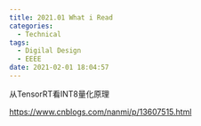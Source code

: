 ```yaml
---
title: 2021.01 What i Read
categories:
  - Technical
tags:
  - Digilal Design
  - EEEE
date: 2021-02-01 18:04:57
---
```


从TensorRT看INT8量化原理

https://www.cnblogs.com/nanmi/p/13607515.html

<!-- more -->